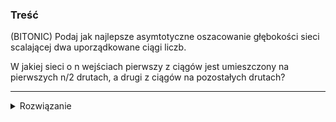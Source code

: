 ### Treść
(BITONIC)
Podaj jak najlepsze asymtotyczne oszacowanie głębokości sieci scalającej dwa uporządkowane ciągi liczb.

W jakiej sieci o n wejściach pierwszy z ciągów jest umieszczony na pierwszych n/2 drutach, a drugi z ciągów na pozostałych drutach?

------
<details><summary>Rozwiązanie</summary>
<p>
    
